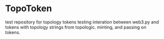 # TopoToken
test repository for topology tokens
testing interation between web3.py and tokens with topology strings from topologic.
minting, and passing on tokens.

